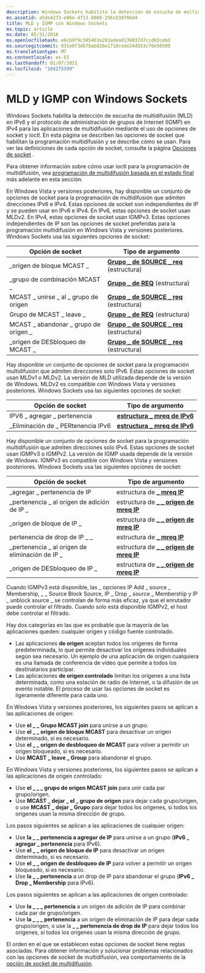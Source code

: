 ```yaml
---
description: Windows Sockets habilita la detección de escucha de multidifusión (MLD) en IPv6 y el protocolo de administración de grupos de Internet (IGMP) en IPv4 para las aplicaciones de multidifusión mediante el uso de opciones de socket y ioctl.
ms.assetid: a5de4273-e86e-4f13-b068-256cb38706d4
title: MLD y IGMP con Windows Sockets
ms.topic: article
ms.date: 05/31/2018
ms.openlocfilehash: e6cb9f9c345463e283adea0136037d7ccd03cebd
ms.sourcegitcommit: 831e8f3db78ab820e1710cede244553c70e50500
ms.translationtype: MT
ms.contentlocale: es-ES
ms.lasthandoff: 01/07/2021
ms.locfileid: "104275399"
---
```

# <a name="mld-and-igmp-using-windows-sockets"></a>MLD y IGMP con Windows Sockets

Windows Sockets habilita la detección de escucha de multidifusión (MLD) en IPv6 y el protocolo de administración de grupos de Internet (IGMP) en IPv4 para las aplicaciones de multidifusión mediante el uso de opciones de socket y ioctl. En esta página se describen las opciones de socket que habilitan la programación multidifusión y se describe cómo se usan. Para ver las definiciones de cada opción de socket, consulte la página [Opciones de socket](socket-options.md) .

Para obtener información sobre cómo usar ioctl para la programación de multidifusión, vea [programación de multidifusión basada en el estado final](final-state-based-multicast-programming.md) más adelante en esta sección.

En Windows Vista y versiones posteriores, hay disponible un conjunto de opciones de socket para la programación de multidifusión que admiten direcciones IPv6 e IPv4. Estas opciones de socket son independientes de IP y se pueden usar en IPv6 e IPv4. En IPv6, estas opciones de socket usan MLDv2. En IPv4, estas opciones de socket usan IGMPv3. Estas opciones independientes de IP son las opciones de socket preferidas para la programación multidifusión en Windows Vista y versiones posteriores. Windows Sockets usa las siguientes opciones de socket: 

| Opción de socket               | Tipo de argumento                                            |
|-----------------------------|----------------------------------------------------------|
| \_origen de bloque MCAST \_        | [**Grupo \_ de SOURCE \_ req**](/windows/desktop/api/Ws2ipdef/ns-ws2ipdef-group_source_req) (estructura) |
| \_grupo de combinación MCAST \_          | [**Grupo \_ de REQ**](/windows/desktop/api/Ws2ipdef/ns-ws2ipdef-group_req) (estructura)                |
| MCAST \_ unirse \_ al \_ grupo de origen  | [**Grupo \_ de SOURCE \_ req**](/windows/desktop/api/Ws2ipdef/ns-ws2ipdef-group_source_req) (estructura) |
| Grupo de MCAST \_ leave \_         | [**Grupo \_ de REQ**](/windows/desktop/api/Ws2ipdef/ns-ws2ipdef-group_req) (estructura)                |
| MCAST \_ abandonar \_ grupo de origen \_ | [**Grupo \_ de SOURCE \_ req**](/windows/desktop/api/Ws2ipdef/ns-ws2ipdef-group_source_req) (estructura) |
| \_origen de DESbloqueo de MCAST \_      | [**Grupo \_ de SOURCE \_ req**](/windows/desktop/api/Ws2ipdef/ns-ws2ipdef-group_source_req) (estructura) |



 

Hay disponible un conjunto de opciones de socket para la programación multidifusión que admiten direcciones solo IPv6. Estas opciones de socket usan MLDv1 o MLDv2. La versión de MLD utilizada depende de la versión de Windows. MLDv2 es compatible con Windows Vista y versiones posteriores. Windows Sockets usa las siguientes opciones de socket: 

| Opción de socket          | Tipo de argumento                             |
|------------------------|-------------------------------------------|
| IPV6 \_ agregar \_ pertenencia  | [**estructura \_ mreq de IPv6**](/windows/desktop/api/Ws2ipdef/ns-ws2ipdef-ipv6_mreq) |
| \_Eliminación de \_ PERtenencia IPv6 | [**estructura \_ mreq de IPv6**](/windows/desktop/api/Ws2ipdef/ns-ws2ipdef-ipv6_mreq) |



 

Hay disponible un conjunto de opciones de socket para la programación multidifusión que admiten direcciones solo IPv4. Estas opciones de socket usan IGMPv3 o IGMPv2. La versión de IGMP usada depende de la versión de Windows. IGMPv3 es compatible con Windows Vista y versiones posteriores. Windows Sockets usa las siguientes opciones de socket:

| Opción de socket                | Tipo de argumento                                        |
|------------------------------|------------------------------------------------------|
| \_agregar \_ pertenencia de IP          | estructura de [**\_ mreq IP**](/windows/desktop/api/Ws2ipdef/ns-ws2ipdef-ip_mreq)                |
| \_pertenencia \_ al origen de adición de IP \_  | estructura de [**\_ \_ origen de mreq IP**](/windows/desktop/api/Ws2ipdef/ns-ws2ipdef-ip_mreq_source) |
| \_origen de bloque de IP \_            | estructura de [**\_ \_ origen de mreq IP**](/windows/desktop/api/Ws2ipdef/ns-ws2ipdef-ip_mreq_source) |
| pertenencia de drop de IP \_ \_         | estructura de [**\_ mreq IP**](/windows/desktop/api/Ws2ipdef/ns-ws2ipdef-ip_mreq)                |
| \_pertenencia \_ al origen de eliminación de IP \_ | estructura de [**\_ \_ origen de mreq IP**](/windows/desktop/api/Ws2ipdef/ns-ws2ipdef-ip_mreq_source) |
| \_origen de DESbloqueo de IP \_          | estructura de [**\_ \_ origen de mreq IP**](/windows/desktop/api/Ws2ipdef/ns-ws2ipdef-ip_mreq_source) |



 

Cuando IGMPv3 está disponible, las \_ opciones IP Add \_ source \_ Membership, \_ \_ Source Block Source, IP \_ Drop \_ source \_ Membership y IP \_ unblock source \_ se controlan de forma más eficaz, ya que el enrutador puede controlar el filtrado. Cuando solo está disponible IGMPv2, el host debe controlar el filtrado.

Hay dos categorías en las que es probable que la mayoría de las aplicaciones queden: cualquier origen y código fuente controlado.

-   Las aplicaciones **de origen** aceptan todos los orígenes de forma predeterminada, lo que permite desactivar los orígenes individuales según sea necesario. Un ejemplo de una aplicación de origen cualquiera es una llamada de conferencia de vídeo que permite a todos los destinatarios participar.
-   Las aplicaciones **de origen controlado** limitan los orígenes a una lista determinada, como una estación de radio de Internet, o la difusión de un evento notable. El proceso de usar las opciones de socket es ligeramente diferente para cada uno.

En Windows Vista y versiones posteriores, los siguientes pasos se aplican a las aplicaciones de origen:

- Use **el \_ \_ Grupo MCAST join** para unirse a un grupo.  
- Use **el \_ \_ origen de bloque MCAST** para desactivar un origen determinado, si es necesario.  
- Use **el \_ \_ origen de desbloqueo de MCAST** para volver a permitir un origen bloqueado, si es necesario.  
- Use **MCAST \_ leave \_ Group** para abandonar el grupo.  

En Windows Vista y versiones posteriores, los siguientes pasos se aplican a las aplicaciones de origen controlado:

- Use **el \_ \_ \_ grupo de origen MCAST join** para unir cada par grupo/origen.  
- Use **MCAST \_ dejar \_ el \_ grupo de origen** para dejar cada grupo/origen, o use **MCAST \_ dejar \_ Grupo** para dejar todos los orígenes, si todos los orígenes usan la misma dirección de grupo.  

Los pasos siguientes se aplican a las aplicaciones de cualquier origen:

- Use **la \_ \_ pertenencia a agregar de IP** para unirse a un grupo (**IPv6 \_ agregar \_ pertenencia** para IPv6).  
- Use **el \_ \_ origen de bloque de IP** para desactivar un origen determinado, si es necesario.  
- Use **el \_ \_ origen de desbloqueo de IP** para volver a permitir un origen bloqueado, si es necesario.  
- Use **la \_ \_ pertenencia** a un drop de IP para abandonar el grupo (**IPv6 \_ Drop \_ Membership** para IPv6).  

Los pasos siguientes se aplican a las aplicaciones de origen controlado:

- Use **la \_ \_ \_ pertenencia** a un origen de adición de IP para combinar cada par de grupo/origen.  
- Use **la \_ \_ \_ pertenencia** a un origen de eliminación de IP para dejar cada grupo/origen, o use la **\_ \_ pertenencia de drop de IP** para dejar todos los orígenes, si todos los orígenes usan la misma dirección de grupo.  

El orden en el que se establecen estas opciones de socket tiene reglas asociadas. Para obtener información y solucionar problemas relacionados con las opciones de socket de multidifusión, vea comportamiento de la [opción de socket de multidifusión](multicast-socket-option-behavior.md).
